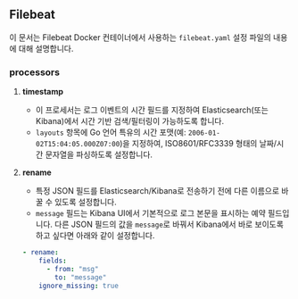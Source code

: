 ## Filebeat

이 문서는 Filebeat Docker 컨테이너에서 사용하는 `filebeat.yaml` 설정 파일의 내용에 대해 설명합니다.

### processors

1. **timestamp**
    - 이 프로세서는 로그 이벤트의 시간 필드를 지정하여 Elasticsearch(또는 Kibana)에서 시간 기반 검색/필터링이 가능하도록 합니다.
    - `layouts` 항목에 Go 언어 특유의 시간 포맷(예: `2006-01-02T15:04:05.000Z07:00`)을 지정하여, ISO8601/RFC3339 형태의 날짜/시간 문자열을 파싱하도록 설정합니다.

2. **rename**
    - 특정 JSON 필드를 Elasticsearch/Kibana로 전송하기 전에 다른 이름으로 바꿀 수 있도록 설정합니다.
    - `message` 필드는 Kibana UI에서 기본적으로 로그 본문을 표시하는 예약 필드입니다. 다른 JSON 필드의 값을 `message`로 바꿔서 Kibana에서 바로 보이도록 하고 싶다면 아래와 같이 설정합니다.

    ```yaml
    - rename:
        fields:
          - from: "msg"
            to: "message"
        ignore_missing: true
    ```
